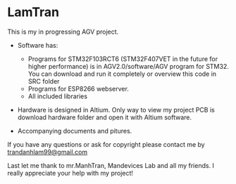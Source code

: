 # LamTran
This is my in progressing AGV project.
+ Software has:
  + Programs for STM32F103RCT6 (STM32F407VET in the future for higher performance) is in AGV2.0/software/AGV program for STM32. You can download and run it completely or overview this code in SRC folder
  + Programs for ESP8266 webserver.
  + All included libraries
 
 + Hardware is designed in Altium. Only way to view my project PCB is download hardware folder and open it with Altium software.

 + Accompanying documents and pitures.
 
 If you have any questions or ask for copyright please contact me by trandanhlam99@gmail.com
 
 Last let me thank to mr.ManhTran, Mandevices Lab and all my friends. I really appreciate your help with my project!
 

